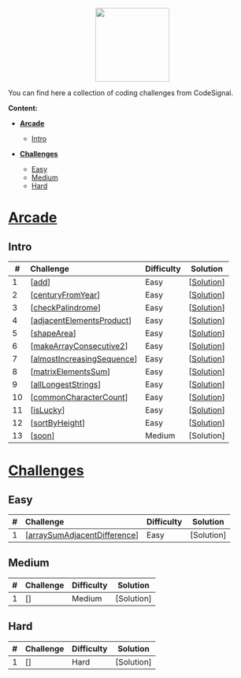 <p align="center">
    <a href="https://app.codesignal.com/profile/pogryziony" target="_blank">
        <img height=150 src="https://yt3.ggpht.com/a/AGF-l7-kDyNl48bb0ApdFSgmpABdKvyE04l9QXDb1g=s900-mo-c-c0xffffffff-rj-k-no">
    </a>


You can find here a collection of coding challenges from CodeSignal.

**Content:**

 - [**Arcade**](#Arcade)
    - [Intro](#Intro)

 - [**Challenges**](#Challenges)
    - [Easy](#Easy)
    - [Medium](#Medium)
    - [Hard](#Hard)

# <u>Arcade</u>

## Intro

| #    | Challenge                                                    | Difficulty | Solution                                                     |
| ---- | :----------------------------------------------------------- | :--------- | ------------------------------------------------------------ |
| 1    | [<a href="https://app.codesignal.com/arcade/intro/level-1/jwr339Kq6e3LQTsfa">add</a>]| Easy       | [<a href="https://github.com/Pogryziony/CodeSignal/blob/master/Arcade/add.java">Solution</a>] |
| 2    | [<a href="https://app.codesignal.com/arcade/intro/level-1/egbueTZRRL5Mm4TXN">centuryFromYear</a>]| Easy       | [<a href="https://github.com/Pogryziony/CodeSignal/blob/master/Arcade/centuryFromYear.java">Solution</a>] |
| 3    | [<a href="https://app.codesignal.com/arcade/intro/level-1/s5PbmwxfECC52PWyQ">checkPalindrome</a>]| Easy       | [<a href="https://github.com/Pogryziony/CodeSignal/blob/master/Arcade/checkPalindrome.java">Solution</a>] |
| 4    | [<a href="https://app.codesignal.com/arcade/intro/level-2/xzKiBHjhoinnpdh6m">adjacentElementsProduct</a>]| Easy       | [<a href="https://github.com/Pogryziony/CodeSignal/blob/master/Arcade/adjacentElementsProduct.java">Solution</a>] |
| 5    | [<a href="https://app.codesignal.com/arcade/intro/level-2/yuGuHvcCaFCKk56rJ">shapeArea</a>]| Easy       | [<a href="https://github.com/Pogryziony/CodeSignal/blob/master/Arcade/shapeArea.java">Solution</a>] |
| 6    | [<a href="https://app.codesignal.com/arcade/intro/level-2/bq2XnSr5kbHqpHGJC">makeArrayConsecutive2</a>]| Easy       | [<a href="https://github.com/Pogryziony/CodeSignal/blob/master/Arcade/makeArrayConsecutive2.java">Solution</a>] |
| 7    | [<a href="https://app.codesignal.com/arcade/intro/level-2/2mxbGwLzvkTCKAJMG">almostIncreasingSequence</a>]| Easy       | [<a href="https://github.com/Pogryziony/CodeSignal/blob/master/Arcade/almostIncreasingSequence">Solution</a>] |
| 8    | [<a href="https://app.codesignal.com/arcade/intro/level-2/xskq4ZxLyqQMCLshr">matrixElementsSum</a>]| Easy       | [<a href="https://github.com/Pogryziony/CodeSignal/blob/master/Arcade/matrixElementsSum.java">Solution</a>] |
| 9    | [<a href="https://app.codesignal.com/arcade/intro/level-3/fzsCQGYbxaEcTr2bL">allLongestStrings</a>]| Easy       | [<a href="https://github.com/Pogryziony/CodeSignal/blob/master/Arcade/allLongestStrings.java">Solution</a>] |
| 10    | [<a href="https://app.codesignal.com/arcade/intro/level-3/JKKuHJknZNj4YGL32">commonCharacterCount</a>]| Easy       | [<a href="https://github.com/Pogryziony/CodeSignal/blob/master/Arcade/commonCharacterCount.java">Solution</a>] |
| 11    | [<a href="https://app.codesignal.com/arcade/intro/level-3/3AdBC97QNuhF6RwsQ">isLucky</a>]| Easy       | [<a href="https://github.com/Pogryziony/CodeSignal/blob/master/Arcade/isLucky.java">Solution</a>] |
| 12    | [<a href="https://app.codesignal.com/arcade/intro/level-3/D6qmdBL2NYz49XHwM">sortByHeight</a>]| Easy       | [<a href="https://github.com/Pogryziony/CodeSignal/blob/master/Arcade/sortByHeight.java">Solution</a>] |
| 13    | [<a href="">soon</a>]|   Medium    | [Solution] |


# <u>Challenges</u>

## Easy
| #    | Challenge                                                    | Difficulty | Solution                                                     |
| ---- | :----------------------------------------------------------- | :--------- | ------------------------------------------------------------ |
| 1    | [<a href="https://app.codesignal.com/challenge/h7i7qTRoon4KSekYk">arraySumAdjacentDifference</a>]| Easy       | [Solution] |
## Medium
| #    | Challenge                                                    | Difficulty | Solution                                                     |
| ---- | :----------------------------------------------------------- | :--------- | ------------------------------------------------------------ |
| 1    | [<a href=""></a>]| Medium       | [Solution] |
## Hard
| #    | Challenge                                                    | Difficulty | Solution                                                     |
| ---- | :----------------------------------------------------------- | :--------- | ------------------------------------------------------------ |
| 1    | [<a href=""></a>]| Hard       | [Solution] |
